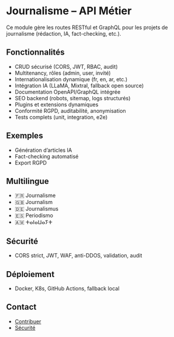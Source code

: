 # Journalisme – API Métier

Ce module gère les routes RESTful et GraphQL pour les projets de journalisme (rédaction, IA, fact-checking, etc.).

## Fonctionnalités
- CRUD sécurisé (CORS, JWT, RBAC, audit)
- Multitenancy, rôles (admin, user, invité)
- Internationalisation dynamique (fr, en, ar, etc.)
- Intégration IA (LLaMA, Mixtral, fallback open source)
- Documentation OpenAPI/GraphQL intégrée
- SEO backend (robots, sitemap, logs structurés)
- Plugins et extensions dynamiques
- Conformité RGPD, auditabilité, anonymisation
- Tests complets (unit, integration, e2e)

## Exemples
- Génération d’articles IA
- Fact-checking automatisé
- Export RGPD

## Multilingue
- 🇫🇷 Journalisme
- 🇬🇧 Journalism
- 🇩🇪 Journalismus
- 🇪🇸 Periodismo
- 🇦🇲 ⵜⴰⵏⴰⵡⴰⵢⵜ

## Sécurité
- CORS strict, JWT, WAF, anti-DDOS, validation, audit

## Déploiement
- Docker, K8s, GitHub Actions, fallback local

## Contact
- [Contribuer](../../../../CONTRIBUTING.md)
- [Sécurité](../../../../SECURITY.md)
